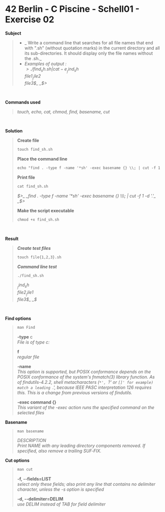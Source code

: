 # 42 Berlin - C Piscine - Schell01 - Exercise 02

**Subject**
> * _ Write a command line that searches for all file names that end with ".sh" (without quotation marks) in the current directory and all its sub-directories. It should display only the file names without the .sh._    
> * _Examples of output :_     
>_$>./find_sh.sh | cat -e_        
>_find_sh$_    
>_file1$_    
>_file2$_    
>_file3$_    
>_$>_    

<br>

**Commands used**   
>
>_touch, echo, cat, chmod, find, basename, cut_   

<br>

**Solution**    
>
>**Create file**
>```diff 
>touch find_sh.sh
>```
>
>**Place the command line**        
>```diff
>echo "find . -type f -name '*sh' -exec basename {} \\; | cut -f 1 -d '.'" > find_sh.sh
>```
>
>**Print file**
>
>```diff
>cat find_sh.sh   
>```
>_$>_    
>_find . -type f -name '*sh' -exec basename {} \\\; | cut -f 1 -d '.'_   
>_$>_    
>
>**Make the script executable**   
>```diff
>chmod +x find_sh.sh
>```

<br>

**Result**   
>_**Create test files**_   
>```diff
>touch file{1,2,3}.sh
>```
>
>_**Command line test**_ 
>```diff
>./find_sh.sh
>```
>_$_    
>_find_sh$_    
>_file2$_    
>_file1$_    
>_file3$_    
>_$_    

<br>

**Find options**  
>```diff
>man Find
>```
>**-type** c    
>_File is of type c:_    
>
>**f**    
>_regular file_    
>
>**-name**   
>_This option is supported, but POSIX  conformance  depends  on  the POSIX conformance of the system's  fnmatch(3) library  function. As  of findutils-4.2.2, shell metacharacters (`*', `?' or `[]' for example) match a leading `.',  because  IEEE PASC interpretation 126 requires this. This is a change  from previous versions of findutils._
>
>**-exec command {}**    
>_This variant of the -exec  action  runs  the specified command on the selected files_
>
**Basename**  
>```diff
>man basename
>```
>_DESCRIPTION_    
>_Print NAME with any  leading  directory  components removed.  If specified, also remove a trailing SUF‐FIX._
>
**Cut options**  
>```diff
>man cut
>```
>**-f, --fields=LIST**    
>_select only these fields;   also  print  any line  that  contains no delimiter character, unless the -s option is specified_
>
>**-d, --delimiter=DELIM**    
>_use DELIM instead of TAB for field delimiter_